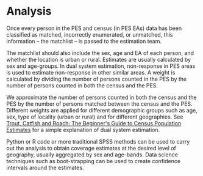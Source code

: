 # Analysis

Once every person in the PES and census (in PES EAs) data has been classified as matched, incorrectly enumerated, or unmatched, this information – the matchlist – is passed to the estimation team.

The matchlist should also include the sex, age and EA of each person, and whether the location is urban or rural. Estimates are usually calculated by sex and age-groups.
In dual system estimation, non-response in PES areas is used to estimate non-response in other similar areas. A weight is calculated by dividing the number of persons counted in the PES by the number of persons counted in both the census and the PES.

We approximate the number of persons counted in both the census and the PES by the number of persons matched between the census and the PES. 
Different weights are applied for different demographic groups such as age, sex, type of locality (urban or rural) and for different geographies. 
See [Trout, Catfish and Roach: The Beginner's Guide to Census Population Estimates](https://docslib.org/doc/2577669/trout-catfish-and-roach-the-beginner-s-guide-to-census-population-estimates) for a simple explanation of dual system estimation.

Python or R code or more traditional SPSS methods can be used to carry out the analysis to obtain coverage estimates at the desired level of geography, usually aggregated by sex and age-bands.
Data science techniques such as boot-strapping can be used to create confidence intervals around the estimates.
